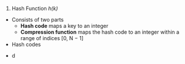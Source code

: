 1. Hash Function _h(k)_
 - Consists of two parts
   * **Hash code** maps a key to an integer
   * **Compression function** maps the hash code to an integer within a range of indices [0, N − 1]
 - Hash codes
  * d
